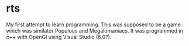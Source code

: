 # rts
My first attempt to learn programming. This was supposed to be a game which was similator Populous and Megalomaniacs.
It was programmed in c++ with OpenGl using Visual Studio (6.0?). 
